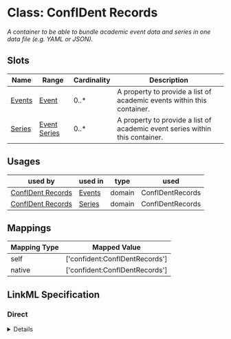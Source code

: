 # Class: ConfIDent Records
_A container to be able to bundle academic event data and series in one data file (e.g. YAML or JSON)._






<!-- no inheritance hierarchy -->


## Slots

| Name | Range | Cardinality | Description  | 
| ---  | --- | --- | --- | 
| [Events](events.md) | [Event](Event.md) | 0..* | A property to provide a list of academic events within this container.  | 
| [Series](series.md) | [Event Series](EventSeries.md) | 0..* | A property to provide a list of academic event series within this container.  | 


## Usages


| used by | used in | type | used |
| ---  | --- | --- | --- |
| [ConfIDent Records](ConfIDentRecords.md) | [Events](events.md) | domain | ConfIDentRecords |
| [ConfIDent Records](ConfIDentRecords.md) | [Series](series.md) | domain | ConfIDentRecords |












## Mappings

| Mapping Type | Mapped Value |
| ---  | ---  |
| self | ['confident:ConfIDentRecords'] |
| native | ['confident:ConfIDentRecords'] |


## LinkML Specification

<!-- TODO: investigate https://stackoverflow.com/questions/37606292/how-to-create-tabbed-code-blocks-in-mkdocs-or-sphinx -->

### Direct

<details>
```yaml
name: ConfIDentRecords
description: A container to be able to bundle academic event data and series in one
  data file (e.g. YAML or JSON).
title: ConfIDent Records
from_schema: https://raw.githubusercontent.com/TIBHannover/ConfIDent_schema/%238_naming/src/linkml/ConfIDent_schema.yaml
attributes:
  events:
    name: events
    description: A property to provide a list of academic events within this container.
    title: Events
    from_schema: https://raw.githubusercontent.com/TIBHannover/ConfIDent_schema/%238_naming/src/linkml/ConfIDent_schema.yaml
    domain: ConfIDentRecords
    multivalued: true
    range: Event
    inlined: true
    inlined_as_list: true
  series:
    name: series
    description: A property to provide a list of academic event series within this
      container.
    title: Series
    from_schema: https://raw.githubusercontent.com/TIBHannover/ConfIDent_schema/%238_naming/src/linkml/ConfIDent_schema.yaml
    domain: ConfIDentRecords
    multivalued: true
    range: EventSeries
    inlined: true
    inlined_as_list: true
tree_root: true

```
</details>

### Induced

<details>
```yaml
name: ConfIDentRecords
description: A container to be able to bundle academic event data and series in one
  data file (e.g. YAML or JSON).
title: ConfIDent Records
from_schema: https://raw.githubusercontent.com/TIBHannover/ConfIDent_schema/%238_naming/src/linkml/ConfIDent_schema.yaml
attributes:
  events:
    name: events
    description: A property to provide a list of academic events within this container.
    title: Events
    from_schema: https://raw.githubusercontent.com/TIBHannover/ConfIDent_schema/%238_naming/src/linkml/ConfIDent_schema.yaml
    domain: ConfIDentRecords
    multivalued: true
    alias: events
    owner: ConfIDentRecords
    range: Event
    inlined: true
    inlined_as_list: true
  series:
    name: series
    description: A property to provide a list of academic event series within this
      container.
    title: Series
    from_schema: https://raw.githubusercontent.com/TIBHannover/ConfIDent_schema/%238_naming/src/linkml/ConfIDent_schema.yaml
    domain: ConfIDentRecords
    multivalued: true
    alias: series
    owner: ConfIDentRecords
    range: EventSeries
    inlined: true
    inlined_as_list: true
tree_root: true

```
</details>